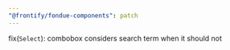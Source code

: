 ```yaml
---
"@frontify/fondue-components": patch
---
```


fix(`Select`): combobox considers search term when it should not
